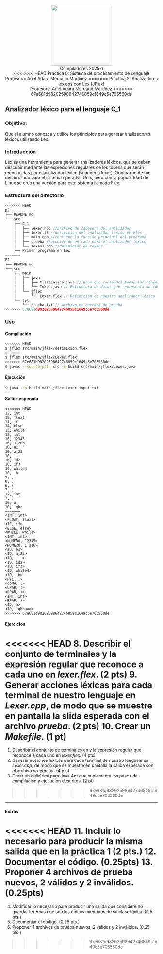 <p  align="center">
  <img  width="200"  src="https://www.fciencias.unam.mx/sites/default/files/logoFC_2.png"  alt="">  <br>Compiladores  2025-1 <br>
<<<<<<< HEAD
  Práctica 0: Sistema de procesamiento de Lenguaje <br> Profesora: Ariel Adara Mercado Martínez
=======
  Práctica 2: Analizadores léxicos con Lex (JFlex) <br> Profesora: Ariel Adara Mercado Martínez
>>>>>>> 67e681d98202598642746859c1649c5e705560de
</p>

## Analizador léxico para el lenguaje C_1
### Objetivo:
Que el alumno conozca y utilice los principios para generar analizadores léxicos utilizando Lex.

### Introducción
Lex es una herramienta para generar analizadores léxicos, que se deben describir mediante las expresiones regulares de los tokens que serán reconocidas por el analizador léxico (scanner o lexer). Originalmente fue desarrollado para el sistema operativo Unix, pero con la popularidad de Linux se creo una versión para este sistema llamada Flex.

### Estructura del directorio
```c++
<<<<<<< HEAD
p2
├── README.md
└── src
    ├── C_1
    │   ├── Lexer.hpp //archivo de cabecera del analizador
    │   ├── lexer.ll //definición del analizador léxico en Flex 
    │   ├── main.cpp //contiene la función principal del programa
    │   ├── prueba //archivo de entrada para el analizador léxico
    │   └── tokens.hpp //definición de tokens
    └── Primer programa en Lex
=======
P2
├── README.md
└── src
    ├── main
    │   ├── java
    │   │   ├── ClaseLexica.java // Enum que contendrá todas las clases léxicas
    │   │   └── Token.java // Estructura de datos que representa un componente léxico
    │   └── jflex
    │       └── Lexer.flex // Definición de nuestro analizador léxico
    └── tst
        └── prueba.txt // Archivo de entrada de prueba
>>>>>>> 67e681d98202598642746859c1649c5e705560de
```

### Uso

#### Compilación

```bash
<<<<<<< HEAD
$ jflex src/main/jflex/definicion.flex
=======
$ jflex src/main/jflex/Lexer.flex
>>>>>>> 67e681d98202598642746859c1649c5e705560de
$ javac --source-path src -d build src/main/jflex/Lexer.java
```

#### Ejecución

```bash
$ java -cp build main.jflex.Lexer input.txt  
```


#### Salida esperada
```
<<<<<<< HEAD
12, int
15, float
11, if
14, else
13, while
12, int
16, 12345
16, 1.2e6
10, a1
10, a_23
10, ___
10, id2
10, if3
10, while4
10, _b
9, ;
8, ,
6, (
7, )
12, int
7, )
10, a
10, _qbc
=======
<INT, int>
<FLOAT, float>
<IF, if>
<ELSE, else>
<WHILE, while>
<INT, int>
<NUMERO, 12345>
<NUMERO, 1.2e6>
<ID, a1>
<ID, a_23>
<ID, ___>
<ID, id2>
<ID, if3>
<ID, while4>
<ID, _b>
<PYC, ;>
<COMA, ,>
<LPAR, (>
<RPAR, )>
<INT, int>
<RPAR, )>
<ID, a>
<ID, _qbcaaa>
>>>>>>> 67e681d98202598642746859c1649c5e705560de
```


#### Ejercicios

<<<<<<< HEAD
8. Describir el conjunto de terminales y la expresión regular que reconoce a cada uno  en _lexer.flex_. (2 pts)
9. Generar acciones léxicas para cada terminal de nuestro lenguaje en _Lexer.cpp_, de modo que se muestre en pantalla la slida esperada con el archivo _prueba_. (2 pts)
10. Crear un _Makefile_. (1 pt)
=======
1. Describir el conjunto de terminales en y la expresión regular que reconoce a cada uno  en _lexer.flex_. (4 pts)
2. Generar acciones léxicas para cada terminal de nuestro lenguaje en _Lexer.cpp_, de modo que se muestre en pantalla la salida esperada con el archivo _prueba.txt_. (4 pts)
3. Crear un _build.xml_ para Java Ant que suplemente los pasos de compilación y ejecución descritos. (2 pt)
>>>>>>> 67e681d98202598642746859c1649c5e705560de

---
#### Extras

<<<<<<< HEAD
11. Incluir lo necesario para producir la misma salida que en la práctica 1 (2 pts.)
12. Documentar el código. (0.25pts)
13. Proponer 4 archivos de prueba nuevos, 2 válidos y 2 inválidos. (0.25pts)
=======
4. Modificar lo necesario para producir una salida que considere no guardar lexemas que son los únicos miembros de su clase léxica. (0.5 pts.)
5. Documentar el código. (0.25 pts.)
6. Proponer 4 archivos de prueba nuevos, 2 válidos y 2 inválidos. (0.25 pts.)
>>>>>>> 67e681d98202598642746859c1649c5e705560de




